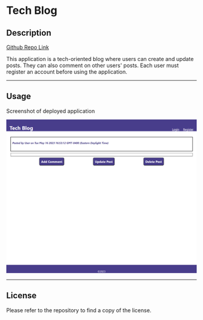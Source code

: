 # Tech Blog

## Description

[Github Repo Link](https://github.com/greg-pfeifer/tech_blog)

This application is a tech-oriented blog where users can create and update posts. They can also comment on other users' posts. Each user must register an account before using the application.

---
  
## Usage


Screenshot of deployed application

![Deployed application screenshot](images/screenshot.png)

---

## License

Please refer to the repository to find a copy of the license.